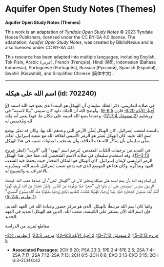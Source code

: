 # Aquifer Open Study Notes (Themes)

**Aquifer Open Study Notes (Themes)**

This work is an adaptation of *Tyndale Open Study Notes* © 2023 Tyndale House Publishers, licensed under the CC BY\-SA 4\.0 license. The adaptation, *Aquifer Open Study Notes*, was created by BiblioNexus and is also licensed under CC BY\-SA 4\.0\.

This resource has been adapted into multiple languages, including English, Tok Pisin, Arabic (عربي), French (Français), Hindi (हिंदी), Indonesian (Bahasa Indonesia), Portuguese (Português), Russian (Русский), Spanish (Español), Swahili (Kiswahili), and Simplified Chinese (简体中文).



--------------------------------

## اسم الله على هيكله (id: 702240)

في صلاته للتكريس، ذكر الملك سليمان أن الهيكل هو البيت الذي يضع فيه الله اسمه ([2 أخبار الأيام 6:20](https://ref.ly/2Chr6:20); قارن [6:5–6](https://ref.ly/2Chr6:5-2Chr6:6)). وأوضح الله أن الملك داود كان سيبني "بيتًا لاسمه" في أورشليم ([2 صموئيل 7:4–17](https://ref.ly/2Sam7:4-2Sam7:17)). وعندما يضع الله اسمه على مكان ما، فهذا يعني أنه مِلك لله ومُخصص له.

بالنسبة لشعب إسرائيل، كان الهيكل يُمثّل الأرض التي وعدهم الله بها، وكان قد تميّز بوضع اسم الله عليه. كان الهيكل يُعتبَر هو الرمز الأسمى لعلاقة الله مع شعبه إسرائيل. لذلك صلّى سليمان بأن يتذكّر الله هذه العلاقة، وأن يستجيب لصلوات شعبه في هذا الهيكل.

في العديد من ترجمات الكتاب المقدس، يُترجم اسم "يهوه" إلى "الرب" (انظر [خروج 3:13–15](https://ref.ly/Exod3:13-Exod3:15)). وقد استخدم سليمان في صلاته الاسم الشخصي لله. مما جعل هذا الهيكل الرمز الرئيسي لإيمان إسرائيل. كان الهيكل هو المكان المختار حيث يحفظ فيه الشعب العهد ويتذكّره. وكان هذا هو الموضع الذي فيه يدعو شعب إسرائيل باسم الله، ويقدّرونه بالاعتراف يه والتسبيح له.

إن إتمام وعد الله بأن يضع اسمه على هيكله يتحقق الآن في "الهيكل الحي"، أي جماعة شعب الله. فيحثّ الرسول بطرس المؤمنين على أن يأتوا إلى "حَجَرًا حَيًّا مَرْفُوضًا مِنَ ٱلنَّاسِ، وَلَكِنْ مُخْتَارٌ مِنَ ٱللهِ كَرِيمٌ، كُونُوا أَنْتُمْ أَيْضًا مَبْنِيِّينَ كَحِجَارَةٍ حَيَّةٍ، بَيْتًا رُوحِيًّا، كَهَنُوتًا مُقَدَّسًا، لِتَقْدِيمِ ذَبَائِحَ رُوحِيَّةٍ مَقْبُولَةٍ عِنْدَ ٱللهِ بِيَسُوعَ ٱلْمَسِيحِ." ([1 بطرس 2:4–5](https://ref.ly/1Pet2:4-1Pet2:5)).

وكما كان اسم الله مرتبطًا بالهيكل، الذي هو مركز حضور وعبادة الله في العهد القديم، فإن اسم الله الآن يستقر على الكنيسة، شعب الله، الذين هم الهيكل الجديد في العهد الجديد.

مقاطع لمزيد من الدراسة

[خروج 3:13–15](https://ref.ly/Exod3:13-Exod3:15)؛ [2 صموئيل 7:12–13](https://ref.ly/2Sam7:12-2Sam7:13)؛ [2 أخبار الأيام 6:3–42](https://ref.ly/2Chr6:3-2Chr6:42)؛ [مزمور 23:3](https://ref.ly/Ps23:3)؛ [1 بطرس 2:4–5](https://ref.ly/1Pet2:4-1Pet2:5)

* **Associated Passages:** 2CH 6:20; PSA 23:3; 1PE 2:4–1PE 2:5; 2SA 7:4–2SA 7:17; 2SA 7:12–2SA 7:13; 2CH 6:5–2CH 6:6; EXO 3:13–EXO 3:15; 2CH 6:3–2CH 6:42

